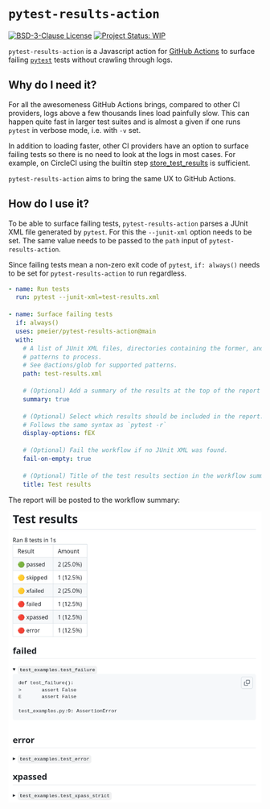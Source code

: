 # `pytest-results-action`

[![BSD-3-Clause License](https://img.shields.io/github/license/pmeier/light-the-torch)](https://opensource.org/licenses/BSD-3-Clause)
[![Project Status: WIP](https://www.repostatus.org/badges/latest/wip.svg)](https://www.repostatus.org/#wip)

`pytest-results-action` is a Javascript action for [GitHub Actions](https://github.com/features/actions) to surface failing [`pytest`](https://docs.pytest.org) tests without crawling through logs.

## Why do I need it?

For all the awesomeness GitHub Actions brings, compared to other CI providers, logs above a few thousands lines load painfully slow. This can happen quite fast in larger test suites and is almost a given if one runs `pytest` in verbose mode, i.e. with `-v` set.

In addition to loading faster, other CI providers have an option to surface failing tests so there is no need to look at the logs in most cases. For example, on CircleCI using the builtin step [store_test_results](https://circleci.com/docs/collect-test-data/) is sufficient.

`pytest-results-action` aims to bring the same UX to GitHub Actions.

## How do I use it?

To be able to surface failing tests, `pytest-results-action` parses a JUnit XML file generated by `pytest`. For this the `--junit-xml` option needs to be set. The same value needs to be passed to the `path` input of `pytest-results-action`.

Since failing tests mean a non-zero exit code of `pytest`, `if: always()` needs to be set for `pytest-results-action` to run regardless.

```yaml
- name: Run tests
  run: pytest --junit-xml=test-results.xml

- name: Surface failing tests
  if: always()
  uses: pmeier/pytest-results-action@main
  with:
    # A list of JUnit XML files, directories containing the former, and wildcard
    # patterns to process.
    # See @actions/glob for supported patterns.
    path: test-results.xml

    # (Optional) Add a summary of the results at the top of the report
    summary: true

    # (Optional) Select which results should be included in the report.
    # Follows the same syntax as `pytest -r`
    display-options: fEX

    # (Optional) Fail the workflow if no JUnit XML was found.
    fail-on-empty: true

    # (Optional) Title of the test results section in the workflow summary
    title: Test results
```

The report will be posted to the workflow summary:

<picture>
    <source media="(prefers-color-scheme: dark)" srcset="https://raw.githubusercontent.com/pmeier/pytest-results-action/screenshots/images/summary-report-dark.png">
    <img src="https://raw.githubusercontent.com/pmeier/pytest-results-action/screenshots/images/summary-report-light.png" alt="Example of report posted to the workflow summary by pytest-results-action. Under the title is a table that details the absolute and relative number of passed, skipped, xfailed, failed, xpassed, and errored tests. Below the table is a section for failed, errored, and xpassed tests. Each section includes the names of the respective test as well as the corresponding message. Only the details of the failed tests are visible.">
</picture>
